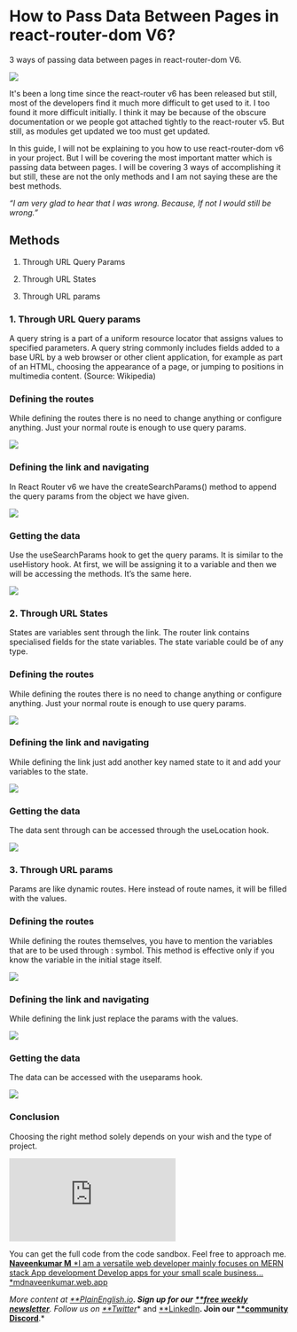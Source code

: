 
# How to Pass Data Between Pages in react-router-dom V6?

3 ways of passing data between pages in react-router-dom V6.

![](https://cdn-images-1.medium.com/max/3840/1*5YffNJYGWpR2coK9SMC9IQ.png)

It's been a long time since the react-router v6 has been released but still, most of the developers find it much more difficult to get used to it. I too found it more difficult initially. I think it may be because of the obscure documentation or we people got attached tightly to the react-router v5. But still, as modules get updated we too must get updated.

In this guide, I will not be explaining to you how to use react-router-dom v6 in your project. But I will be covering the most important matter which is passing data between pages. I will be covering 3 ways of accomplishing it but still, these are not the only methods and I am not saying these are the best methods.

*“I am very glad to hear that I was wrong. Because, If not I would still be wrong.”*

## Methods

1. Through URL Query Params

1. Through URL States

1. Through URL params

### 1. Through URL Query params

A query string is a part of a uniform resource locator that assigns values to specified parameters. A query string commonly includes fields added to a base URL by a web browser or other client application, for example as part of an HTML, choosing the appearance of a page, or jumping to positions in multimedia content. (Source: Wikipedia)

### Defining the routes

While defining the routes there is no need to change anything or configure anything. Just your normal route is enough to use query params.

![](https://cdn-images-1.medium.com/max/2244/1*PqxF-qRwz8Cqv9O35QFNvA.png)

### Defining the link and navigating

In React Router v6 we have the createSearchParams() method to append the query params from the object we have given.

![](https://cdn-images-1.medium.com/max/2228/1*3a4xJ4eAOIGQ_LNNZeCzGw.png)

### Getting the data

Use the useSearchParams hook to get the query params. It is similar to the useHistory hook. At first, we will be assigning it to a variable and then we will be accessing the methods. It’s the same here.

![](https://cdn-images-1.medium.com/max/2238/1*ugtqCUx3CWmv4DG11SPF1Q.png)

### 2. Through URL States

States are variables sent through the link. The router link contains specialised fields for the state variables. The state variable could be of any type.

### Defining the routes

While defining the routes there is no need to change anything or configure anything. Just your normal route is enough to use query params.

![](https://cdn-images-1.medium.com/max/2210/1*VVparSs3jLHvFbauNAUF0A.png)

### Defining the link and navigating

While defining the link just add another key named state to it and add your variables to the state.

![](https://cdn-images-1.medium.com/max/2154/1*2YSoO1lhLERWbBGNLX-2fg.png)

### Getting the data

The data sent through can be accessed through the useLocation hook.

![](https://cdn-images-1.medium.com/max/2238/1*O9o2wdNlTDE4T3qo14YMYg.png)

### 3. Through URL params

Params are like dynamic routes. Here instead of route names, it will be filled with the values.

### Defining the routes

While defining the routes themselves, you have to mention the variables that are to be used through : symbol. This method is effective only if you know the variable in the initial stage itself.

![](https://cdn-images-1.medium.com/max/2238/1*NA5-sIIOiiY0gPdrRD3hiQ.png)

### Defining the link and navigating

While defining the link just replace the params with the values.

![](https://cdn-images-1.medium.com/max/2210/1*7-BOKpLsYN64oRcOLctfnA.png)

### Getting the data

The data can be accessed with the useparams hook.

![](https://cdn-images-1.medium.com/max/2218/1*S-2A2ykqbOPljGk8MklxQQ.png)

### Conclusion

Choosing the right method solely depends on your wish and the type of project.

<iframe src="https://medium.com/media/abcf1e3f011903ddd6e66b9361655d0b" frameborder=0></iframe>

You can get the full code from the code sandbox. Feel free to approach me.
[**Naveenkumar M**
*I am a versatile web developer mainly focuses on MERN stack App development Develop apps for your small scale business…*mdnaveenkumar.web.app](https://mdnaveenkumar.web.app)

*More content at [**PlainEnglish.io](https://plainenglish.io/)**. Sign up for our [**free weekly newsletter](http://newsletter.plainenglish.io/)**. Follow us on [**Twitter](https://twitter.com/inPlainEngHQ)** and [**LinkedIn](https://www.linkedin.com/company/inplainenglish/)**. Join our [**community Discord](https://discord.gg/GtDtUAvyhW)**.*
